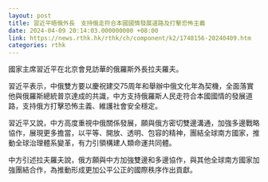 ```yaml
---
layout: post
title: 習近平晤俄外長　支持俄走符合本國國情發展道路及打擊恐怖主義
date: 2024-04-09 20:14:03.000000000 +08:00
link: https://news.rthk.hk/rthk/ch/component/k2/1748156-20240409.htm
categories: rthk
---
```


國家主席習近平在北京會見訪華的俄羅斯外長拉夫羅夫。

習近平表示，中俄雙方要以慶祝建交75周年和舉辦中俄文化年為契機，全面落實他與俄羅斯總統普京達成的共識，中方支持俄羅斯人民走符合本國國情的發展道路，支持俄方打擊恐怖主義、維護社會安全穩定。

習近平又說，中方高度重視中俄關係發展，願與俄方密切雙邊溝通，加強多邊戰略協作，展現更多擔當，以平等、開放、透明、包容的精神，團結全球南方國家，推動全球治理體系變革，有力引領構建人類命運共同體。

中方引述拉夫羅夫說，俄方願與中方加強雙邊和多邊協作，與其他全球南方國家加強團結合作，為推動形成更加公平公正的國際秩序作出貢獻。
